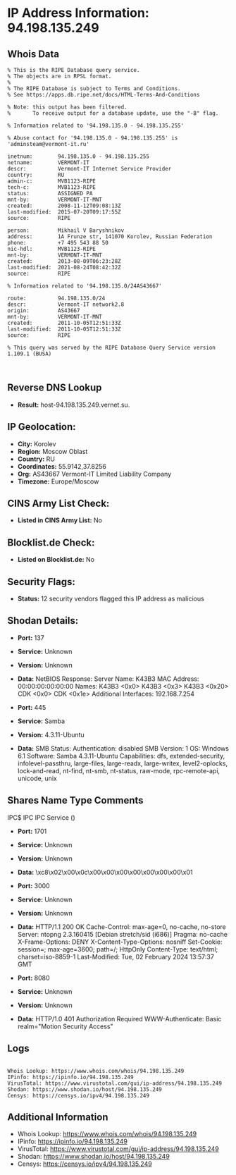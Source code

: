 # IP Address Information: 94.198.135.249

## Whois Data
```
% This is the RIPE Database query service.
% The objects are in RPSL format.
%
% The RIPE Database is subject to Terms and Conditions.
% See https://apps.db.ripe.net/docs/HTML-Terms-And-Conditions

% Note: this output has been filtered.
%       To receive output for a database update, use the "-B" flag.

% Information related to '94.198.135.0 - 94.198.135.255'

% Abuse contact for '94.198.135.0 - 94.198.135.255' is 'adminsteam@vermont-it.ru'

inetnum:        94.198.135.0 - 94.198.135.255
netname:        VERMONT-IT
descr:          Vermont-IT Internet Service Provider
country:        RU
admin-c:        MVB1123-RIPE
tech-c:         MVB1123-RIPE
status:         ASSIGNED PA
mnt-by:         VERMONT-IT-MNT
created:        2008-11-12T09:08:13Z
last-modified:  2015-07-20T09:17:55Z
source:         RIPE

person:         Mikhail V Baryshnikov
address:        1A Frunze str, 141070 Korolev, Russian Federation
phone:          +7 495 543 88 50
nic-hdl:        MVB1123-RIPE
mnt-by:         VERMONT-IT-MNT
created:        2013-08-09T06:23:28Z
last-modified:  2021-08-24T08:42:32Z
source:         RIPE

% Information related to '94.198.135.0/24AS43667'

route:          94.198.135.0/24
descr:          Vermont-IT network2.8
origin:         AS43667
mnt-by:         VERMONT-IT-MNT
created:        2011-10-05T12:51:33Z
last-modified:  2011-10-05T12:51:33Z
source:         RIPE

% This query was served by the RIPE Database Query Service version 1.109.1 (BUSA)



```
## Reverse DNS Lookup
- **Result:** host-94.198.135.249.vernet.su.

## IP Geolocation:
- **City:** Korolev
- **Region:** Moscow Oblast
- **Country:** RU
- **Coordinates:** 55.9142,37.8256
- **Org:** AS43667 Vermont-IT Limited Liability Company
- **Timezone:** Europe/Moscow

## CINS Army List Check:
- **Listed in CINS Army List:** 
No

## Blocklist.de Check:
- **Listed on Blocklist.de:** 
No

## Security Flags:
- **Status:** 12 security vendors flagged this IP address as malicious

## Shodan Details:
- **Port:** 137
- **Service:** Unknown
- **Version:** Unknown
- **Data:** NetBIOS Response:
  Server Name: K43B3
  MAC Address: 00:00:00:00:00:00
  Names:
    K43B3 <0x0>
    K43B3 <0x3>
    K43B3 <0x20>
    CDK <0x0>
    CDK <0x1e>
  Additional Interfaces:
    192.168.7.254

- **Port:** 445
- **Service:** Samba
- **Version:** 4.3.11-Ubuntu
- **Data:** SMB Status:
  Authentication: disabled
  SMB Version: 1
  OS: Windows 6.1
  Software: Samba 4.3.11-Ubuntu
  Capabilities: dfs, extended-security, infolevel-passthru, large-files, large-readx, large-writex, level2-oplocks, lock-and-read, nt-find, nt-smb, nt-status, raw-mode, rpc-remote-api, unicode, unix

Shares
Name                 Type       Comments
------------------------------------------------------------------------
IPC$                 IPC        IPC Service ()


- **Port:** 1701
- **Service:** Unknown
- **Version:** Unknown
- **Data:** \xc8\x02\x00\x0c\x00\x00\x00\x00\x00\x00\x00\x01

- **Port:** 3000
- **Service:** Unknown
- **Version:** Unknown
- **Data:** HTTP/1.1 200 OK
Cache-Control: max-age=0, no-cache, no-store
Server: ntopng 2.3.160415 [Debian stretch/sid (i686)]
Pragma: no-cache
X-Frame-Options: DENY
X-Content-Type-Options: nosniff
Set-Cookie: session=; max-age=3600; path=/; HttpOnly
Content-Type: text/html; charset=iso-8859-1
Last-Modified: Tue, 02 February 2024 13:57:37 GMT



- **Port:** 8080
- **Service:** Unknown
- **Version:** Unknown
- **Data:** HTTP/1.0 401 Authorization Required
WWW-Authenticate: Basic realm="Motion Security Access"



## Logs
```

Whois Lookup: https://www.whois.com/whois/94.198.135.249
IPinfo: https://ipinfo.io/94.198.135.249
VirusTotal: https://www.virustotal.com/gui/ip-address/94.198.135.249
Shodan: https://www.shodan.io/host/94.198.135.249
Censys: https://censys.io/ipv4/94.198.135.249

```
## Additional Information
- Whois Lookup: https://www.whois.com/whois/94.198.135.249
- IPinfo: https://ipinfo.io/94.198.135.249
- VirusTotal: https://www.virustotal.com/gui/ip-address/94.198.135.249
- Shodan: https://www.shodan.io/host/94.198.135.249
- Censys: https://censys.io/ipv4/94.198.135.249

